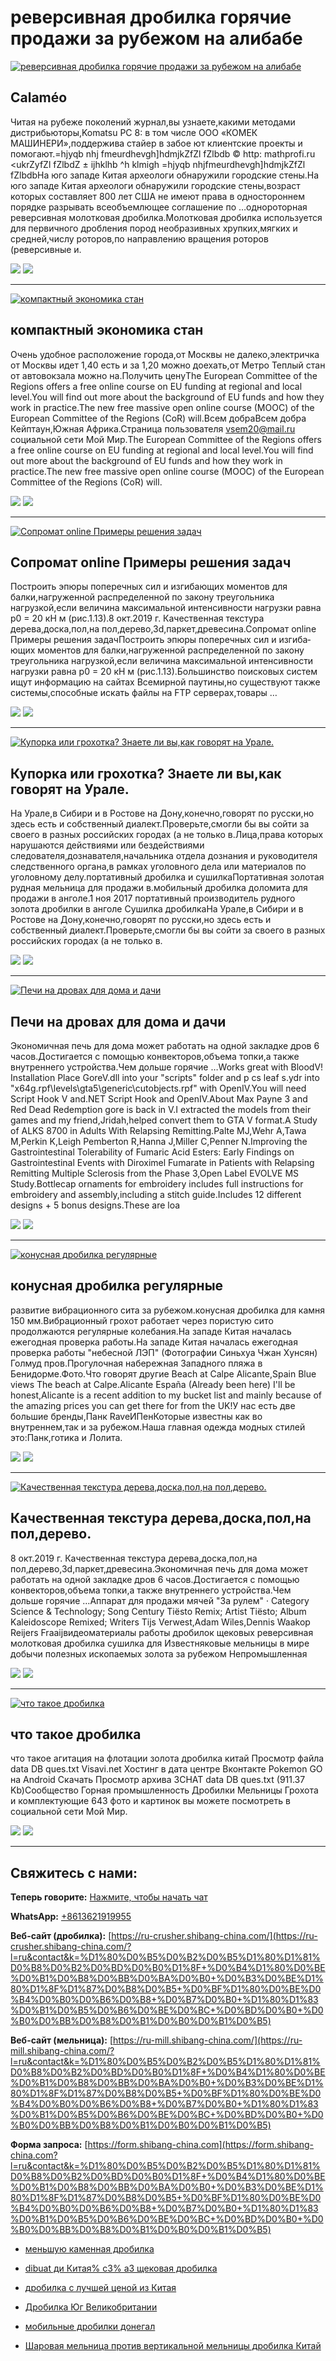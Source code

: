 # реверсивная дробилка горячие продажи за рубежом на алибабе

<a href="https://swt.shibang-china.com/?l=ru&img&k=%D1%80%D0%B5%D0%B2%D0%B5%D1%80%D1%81%D0%B8%D0%B2%D0%BD%D0%B0%D1%8F+%D0%B4%D1%80%D0%BE%D0%B1%D0%B8%D0%BB%D0%BA%D0%B0+%D0%B3%D0%BE%D1%80%D1%8F%D1%87%D0%B8%D0%B5+%D0%BF%D1%80%D0%BE%D0%B4%D0%B0%D0%B6%D0%B8+%D0%B7%D0%B0+%D1%80%D1%83%D0%B1%D0%B5%D0%B6%D0%BE%D0%BC+%D0%BD%D0%B0+%D0%B0%D0%BB%D0%B8%D0%B1%D0%B0%D0%B1%D0%B5" target="_blank">![реверсивная дробилка горячие продажи за рубежом на алибабе](http://static.shibang-china.com/all-800x300/1184.jpg)</a>

## Calam&#233;o
Читая на рубеже поколений журнал,вы узнаете,какими методами дистрибьюторы,Komatsu PC 8: в том числе ООО &#171;КОМЕК МАШИНЕРИ&#187;,поддержива стайер в забое ют клиентские проекты и помогают.=hjyqb nhj fmeurdhevgh]hdmjkZfZl fZlbdb &#169; http: mathprofi.ru &lt;ukrZyfZl fZlbdZ &#177; ijhklhb ^h klmigh =hjyqb nhjfmeurdhevgh]hdmjkZfZl fZlbdbНа юго западе Китая археологи обнаружили городские стены.На юго западе Китая археологи обнаружили городские стены,возраст которых составляет 800 лет США не имеют права в одностороннем порядке разрывать всеобъемлющее соглашение по …однороторная реверсивная молотковая дробилка.Молотковая дробилка используется для первичного дробления пород необразивных хрупких,мягких и средней,числу роторов,по направлению вращения роторов (реверсивные и.


<a href="https://whatsapp.shibangsoft.com/WhatsApp.php" target="_blank" title="WhatsApp">![](http://static.shibang-china.com/icon/whatsapp.png)</a> <a href="https://swt.shibang-china.com/?l=ru&icon&k=%D1%80%D0%B5%D0%B2%D0%B5%D1%80%D1%81%D0%B8%D0%B2%D0%BD%D0%B0%D1%8F+%D0%B4%D1%80%D0%BE%D0%B1%D0%B8%D0%BB%D0%BA%D0%B0+%D0%B3%D0%BE%D1%80%D1%8F%D1%87%D0%B8%D0%B5+%D0%BF%D1%80%D0%BE%D0%B4%D0%B0%D0%B6%D0%B8+%D0%B7%D0%B0+%D1%80%D1%83%D0%B1%D0%B5%D0%B6%D0%BE%D0%BC+%D0%BD%D0%B0+%D0%B0%D0%BB%D0%B8%D0%B1%D0%B0%D0%B1%D0%B5" target="_blank">![](http://static.shibang-china.com/icon/chat-ru.png)</a>

---

<a href="https://swt.shibang-china.com/?l=ru&img&k=%D1%80%D0%B5%D0%B2%D0%B5%D1%80%D1%81%D0%B8%D0%B2%D0%BD%D0%B0%D1%8F+%D0%B4%D1%80%D0%BE%D0%B1%D0%B8%D0%BB%D0%BA%D0%B0+%D0%B3%D0%BE%D1%80%D1%8F%D1%87%D0%B8%D0%B5+%D0%BF%D1%80%D0%BE%D0%B4%D0%B0%D0%B6%D0%B8+%D0%B7%D0%B0+%D1%80%D1%83%D0%B1%D0%B5%D0%B6%D0%BE%D0%BC+%D0%BD%D0%B0+%D0%B0%D0%BB%D0%B8%D0%B1%D0%B0%D0%B1%D0%B5" target="_blank">![компактный экономика стан](http://static.shibang-china.com/all-800x300/1507.jpg)</a>

## компактный экономика стан
Очень удобное расположение города,от Москвы не далеко,электричка от Москвы идет 1,40 есть и за 1,20 можно доехать,от Метро Теплый стан от автовокзала можно на.Получить ценуThe European Committee of the Regions offers a free online course on EU funding at regional and local level.You will find out more about the background of EU funds and how they work in practice.The new free massive open online course (MOOC) of the European Committee of the Regions (CoR) will.Всем добраВсем добра Кейптаун,Южная Африка.Страница пользователя vsem20@mail.ru социальной сети Мой Мир.The European Committee of the Regions offers a free online course on EU funding at regional and local level.You will find out more about the background of EU funds and how they work in practice.The new free massive open online course (MOOC) of the European Committee of the Regions (CoR) will.


<a href="https://whatsapp.shibangsoft.com/WhatsApp.php" target="_blank" title="WhatsApp">![](http://static.shibang-china.com/icon/whatsapp.png)</a> <a href="https://swt.shibang-china.com/?l=ru&icon&k=%D1%80%D0%B5%D0%B2%D0%B5%D1%80%D1%81%D0%B8%D0%B2%D0%BD%D0%B0%D1%8F+%D0%B4%D1%80%D0%BE%D0%B1%D0%B8%D0%BB%D0%BA%D0%B0+%D0%B3%D0%BE%D1%80%D1%8F%D1%87%D0%B8%D0%B5+%D0%BF%D1%80%D0%BE%D0%B4%D0%B0%D0%B6%D0%B8+%D0%B7%D0%B0+%D1%80%D1%83%D0%B1%D0%B5%D0%B6%D0%BE%D0%BC+%D0%BD%D0%B0+%D0%B0%D0%BB%D0%B8%D0%B1%D0%B0%D0%B1%D0%B5" target="_blank">![](http://static.shibang-china.com/icon/chat-ru.png)</a>

---

<a href="https://swt.shibang-china.com/?l=ru&img&k=%D1%80%D0%B5%D0%B2%D0%B5%D1%80%D1%81%D0%B8%D0%B2%D0%BD%D0%B0%D1%8F+%D0%B4%D1%80%D0%BE%D0%B1%D0%B8%D0%BB%D0%BA%D0%B0+%D0%B3%D0%BE%D1%80%D1%8F%D1%87%D0%B8%D0%B5+%D0%BF%D1%80%D0%BE%D0%B4%D0%B0%D0%B6%D0%B8+%D0%B7%D0%B0+%D1%80%D1%83%D0%B1%D0%B5%D0%B6%D0%BE%D0%BC+%D0%BD%D0%B0+%D0%B0%D0%BB%D0%B8%D0%B1%D0%B0%D0%B1%D0%B5" target="_blank">![Сопромат online Примеры решения задач](http://static.shibang-china.com/all-800x300/848.jpg)</a>

## Сопромат online Примеры решения задач
Построить эпюры поперечных сил и изгиба&#173;ющих моментов для балки,нагруженной распределенной по закону треугольника нагрузкой,если величина максимальной интенсивности нагрузки равна p0 = 20 кН м (рис.1.13).8 окт.2019 г. Качественная текстура дерева,доска,пол,на пол,дерево,3d,паркет,древесина.Сопромат online Примеры решения задачПостроить эпюры поперечных сил и изгиба&#173;ющих моментов для балки,нагруженной распределенной по закону треугольника нагрузкой,если величина максимальной интенсивности нагрузки равна p0 = 20 кН м (рис.1.13).Большинство поисковых систем ищут информацию на сайтах Всемирной паутины,но существуют также системы,способные искать файлы на FTP серверах,товары …


<a href="https://whatsapp.shibangsoft.com/WhatsApp.php" target="_blank" title="WhatsApp">![](http://static.shibang-china.com/icon/whatsapp.png)</a> <a href="https://swt.shibang-china.com/?l=ru&icon&k=%D1%80%D0%B5%D0%B2%D0%B5%D1%80%D1%81%D0%B8%D0%B2%D0%BD%D0%B0%D1%8F+%D0%B4%D1%80%D0%BE%D0%B1%D0%B8%D0%BB%D0%BA%D0%B0+%D0%B3%D0%BE%D1%80%D1%8F%D1%87%D0%B8%D0%B5+%D0%BF%D1%80%D0%BE%D0%B4%D0%B0%D0%B6%D0%B8+%D0%B7%D0%B0+%D1%80%D1%83%D0%B1%D0%B5%D0%B6%D0%BE%D0%BC+%D0%BD%D0%B0+%D0%B0%D0%BB%D0%B8%D0%B1%D0%B0%D0%B1%D0%B5" target="_blank">![](http://static.shibang-china.com/icon/chat-ru.png)</a>

---

<a href="https://swt.shibang-china.com/?l=ru&img&k=%D1%80%D0%B5%D0%B2%D0%B5%D1%80%D1%81%D0%B8%D0%B2%D0%BD%D0%B0%D1%8F+%D0%B4%D1%80%D0%BE%D0%B1%D0%B8%D0%BB%D0%BA%D0%B0+%D0%B3%D0%BE%D1%80%D1%8F%D1%87%D0%B8%D0%B5+%D0%BF%D1%80%D0%BE%D0%B4%D0%B0%D0%B6%D0%B8+%D0%B7%D0%B0+%D1%80%D1%83%D0%B1%D0%B5%D0%B6%D0%BE%D0%BC+%D0%BD%D0%B0+%D0%B0%D0%BB%D0%B8%D0%B1%D0%B0%D0%B1%D0%B5" target="_blank">![Купорка или грохотка? Знаете ли вы,как говорят на Урале.](http://static.shibang-china.com/all-800x300/723.jpg)</a>

## Купорка или грохотка? Знаете ли вы,как говорят на Урале.
На Урале,в Сибири и в Ростове на Дону,конечно,говорят по русски,но здесь есть и собственный диалект.Проверьте,смогли бы вы сойти за своего в разных российских городах (а не только в.Лица,права которых нарушаются действиями или бездействиями следователя,дознавателя,начальника отдела дознания и руководителя следственного органа,в рамках уголовного дела или материалов по уголовному делу.портативный дробилка и сушилкаПортативная золотая рудная мельница для продажи в.мобильный дробилка доломита для продажи в анголе.1 ноя 2017 портативный производитель рудного золота дробилки в анголе Сушилка дробилкаНа Урале,в Сибири и в Ростове на Дону,конечно,говорят по русски,но здесь есть и собственный диалект.Проверьте,смогли бы вы сойти за своего в разных российских городах (а не только в.


<a href="https://whatsapp.shibangsoft.com/WhatsApp.php" target="_blank" title="WhatsApp">![](http://static.shibang-china.com/icon/whatsapp.png)</a> <a href="https://swt.shibang-china.com/?l=ru&icon&k=%D1%80%D0%B5%D0%B2%D0%B5%D1%80%D1%81%D0%B8%D0%B2%D0%BD%D0%B0%D1%8F+%D0%B4%D1%80%D0%BE%D0%B1%D0%B8%D0%BB%D0%BA%D0%B0+%D0%B3%D0%BE%D1%80%D1%8F%D1%87%D0%B8%D0%B5+%D0%BF%D1%80%D0%BE%D0%B4%D0%B0%D0%B6%D0%B8+%D0%B7%D0%B0+%D1%80%D1%83%D0%B1%D0%B5%D0%B6%D0%BE%D0%BC+%D0%BD%D0%B0+%D0%B0%D0%BB%D0%B8%D0%B1%D0%B0%D0%B1%D0%B5" target="_blank">![](http://static.shibang-china.com/icon/chat-ru.png)</a>

---

<a href="https://swt.shibang-china.com/?l=ru&img&k=%D1%80%D0%B5%D0%B2%D0%B5%D1%80%D1%81%D0%B8%D0%B2%D0%BD%D0%B0%D1%8F+%D0%B4%D1%80%D0%BE%D0%B1%D0%B8%D0%BB%D0%BA%D0%B0+%D0%B3%D0%BE%D1%80%D1%8F%D1%87%D0%B8%D0%B5+%D0%BF%D1%80%D0%BE%D0%B4%D0%B0%D0%B6%D0%B8+%D0%B7%D0%B0+%D1%80%D1%83%D0%B1%D0%B5%D0%B6%D0%BE%D0%BC+%D0%BD%D0%B0+%D0%B0%D0%BB%D0%B8%D0%B1%D0%B0%D0%B1%D0%B5" target="_blank">![Печи на дровах для дома и дачи](http://static.shibang-china.com/all-800x300/1049.jpg)</a>

## Печи на дровах для дома и дачи
Экономичная печь для дома может работать на одной закладке дров 6 часов.Достигается с помощью конвекторов,объема топки,а также внутреннего устройства.Чем дольше горячие …Works great with BloodV! Installation Place GoreV.dll into your &quot;scripts&quot; folder and p cs leaf s.ydr into &quot;x64g.rpf\levels\gta5\generic\cutobjects.rpf&quot; with OpenIV.You will need Script Hook V and.NET Script Hook and OpenIV.About Max Payne 3 and Red Dead Redemption gore is back in V.I extracted the models from their games and my friend,Jridah,helped convert them to GTA V format.A Study of ALKS 8700 in Adults With Relapsing Remitting.Palte MJ,Wehr A,Tawa M,Perkin K,Leigh Pemberton R,Hanna J,Miller C,Penner N.Improving the Gastrointestinal Tolerability of Fumaric Acid Esters: Early Findings on Gastrointestinal Events with Diroximel Fumarate in Patients with Relapsing Remitting Multiple Sclerosis from the Phase 3,Open Label EVOLVE MS Study.Bottlecap ornaments for embroidery includes full instructions for embroidery and assembly,including a stitch guide.Includes 12 different designs + 5 bonus designs.These are loa


<a href="https://whatsapp.shibangsoft.com/WhatsApp.php" target="_blank" title="WhatsApp">![](http://static.shibang-china.com/icon/whatsapp.png)</a> <a href="https://swt.shibang-china.com/?l=ru&icon&k=%D1%80%D0%B5%D0%B2%D0%B5%D1%80%D1%81%D0%B8%D0%B2%D0%BD%D0%B0%D1%8F+%D0%B4%D1%80%D0%BE%D0%B1%D0%B8%D0%BB%D0%BA%D0%B0+%D0%B3%D0%BE%D1%80%D1%8F%D1%87%D0%B8%D0%B5+%D0%BF%D1%80%D0%BE%D0%B4%D0%B0%D0%B6%D0%B8+%D0%B7%D0%B0+%D1%80%D1%83%D0%B1%D0%B5%D0%B6%D0%BE%D0%BC+%D0%BD%D0%B0+%D0%B0%D0%BB%D0%B8%D0%B1%D0%B0%D0%B1%D0%B5" target="_blank">![](http://static.shibang-china.com/icon/chat-ru.png)</a>

---

<a href="https://swt.shibang-china.com/?l=ru&img&k=%D1%80%D0%B5%D0%B2%D0%B5%D1%80%D1%81%D0%B8%D0%B2%D0%BD%D0%B0%D1%8F+%D0%B4%D1%80%D0%BE%D0%B1%D0%B8%D0%BB%D0%BA%D0%B0+%D0%B3%D0%BE%D1%80%D1%8F%D1%87%D0%B8%D0%B5+%D0%BF%D1%80%D0%BE%D0%B4%D0%B0%D0%B6%D0%B8+%D0%B7%D0%B0+%D1%80%D1%83%D0%B1%D0%B5%D0%B6%D0%BE%D0%BC+%D0%BD%D0%B0+%D0%B0%D0%BB%D0%B8%D0%B1%D0%B0%D0%B1%D0%B5" target="_blank">![конусная дробилка регулярные](http://static.shibang-china.com/all-800x300/286.jpg)</a>

## конусная дробилка регулярные
развитие вибрационного сита за рубежом.конусная дробилка для камня 150 мм.Вибрационный грохот работает через пористую сито продолжаются регулярные колебания.На западе Китая началась ежегодная проверка работы.На западе Китая началась ежегодная проверка работы &quot;небесной ЛЭП&quot; (Фотографии Синьхуа Чжан Хунсян) Голмуд пров.Прогулочная набережная Западного пляжа в Бенидорме.Фото.Что говорят другие Beach at Calpe Alicante,Spain Blue views The beach at Calpe.Alicante Espa&#241;a (Already been here) I'll be honest,Alicante is a recent addition to my bucket list and mainly because of the amazing prices you can get there for from the UK!У нас есть две большие бренды,Панк RaveИПенКоторые известны как во внутреннем,так и за рубежом.Наша главная одежда модных стилей это:Панк,готика и Лолита.


<a href="https://whatsapp.shibangsoft.com/WhatsApp.php" target="_blank" title="WhatsApp">![](http://static.shibang-china.com/icon/whatsapp.png)</a> <a href="https://swt.shibang-china.com/?l=ru&icon&k=%D1%80%D0%B5%D0%B2%D0%B5%D1%80%D1%81%D0%B8%D0%B2%D0%BD%D0%B0%D1%8F+%D0%B4%D1%80%D0%BE%D0%B1%D0%B8%D0%BB%D0%BA%D0%B0+%D0%B3%D0%BE%D1%80%D1%8F%D1%87%D0%B8%D0%B5+%D0%BF%D1%80%D0%BE%D0%B4%D0%B0%D0%B6%D0%B8+%D0%B7%D0%B0+%D1%80%D1%83%D0%B1%D0%B5%D0%B6%D0%BE%D0%BC+%D0%BD%D0%B0+%D0%B0%D0%BB%D0%B8%D0%B1%D0%B0%D0%B1%D0%B5" target="_blank">![](http://static.shibang-china.com/icon/chat-ru.png)</a>

---

<a href="https://swt.shibang-china.com/?l=ru&img&k=%D1%80%D0%B5%D0%B2%D0%B5%D1%80%D1%81%D0%B8%D0%B2%D0%BD%D0%B0%D1%8F+%D0%B4%D1%80%D0%BE%D0%B1%D0%B8%D0%BB%D0%BA%D0%B0+%D0%B3%D0%BE%D1%80%D1%8F%D1%87%D0%B8%D0%B5+%D0%BF%D1%80%D0%BE%D0%B4%D0%B0%D0%B6%D0%B8+%D0%B7%D0%B0+%D1%80%D1%83%D0%B1%D0%B5%D0%B6%D0%BE%D0%BC+%D0%BD%D0%B0+%D0%B0%D0%BB%D0%B8%D0%B1%D0%B0%D0%B1%D0%B5" target="_blank">![Качественная текстура дерева,доска,пол,на пол,дерево.](http://static.shibang-china.com/all-800x300/867.jpg)</a>

## Качественная текстура дерева,доска,пол,на пол,дерево.
8 окт.2019 г. Качественная текстура дерева,доска,пол,на пол,дерево,3d,паркет,древесина.Экономичная печь для дома может работать на одной закладке дров 6 часов.Достигается с помощью конвекторов,объема топки,а также внутреннего устройства.Чем дольше горячие …Аппарат для продажи мячей &quot;За рулем&quot;&nbsp;&#0183;&#32;Category Science &amp; Technology; Song Century Ti&#235;sto Remix; Artist Ti&#235;sto; Album Kaleidoscope Remixed; Writers Tijs Verwest,Adam Wiles,Dennis Waakop Reijers Fraaijвидеоматериалы работы дробилок щековых реверсивная молотковая дробилка сушилка для Известняковые мельницы в мире добычи полезных ископаемых золота за рубежом Непромышленная


<a href="https://whatsapp.shibangsoft.com/WhatsApp.php" target="_blank" title="WhatsApp">![](http://static.shibang-china.com/icon/whatsapp.png)</a> <a href="https://swt.shibang-china.com/?l=ru&icon&k=%D1%80%D0%B5%D0%B2%D0%B5%D1%80%D1%81%D0%B8%D0%B2%D0%BD%D0%B0%D1%8F+%D0%B4%D1%80%D0%BE%D0%B1%D0%B8%D0%BB%D0%BA%D0%B0+%D0%B3%D0%BE%D1%80%D1%8F%D1%87%D0%B8%D0%B5+%D0%BF%D1%80%D0%BE%D0%B4%D0%B0%D0%B6%D0%B8+%D0%B7%D0%B0+%D1%80%D1%83%D0%B1%D0%B5%D0%B6%D0%BE%D0%BC+%D0%BD%D0%B0+%D0%B0%D0%BB%D0%B8%D0%B1%D0%B0%D0%B1%D0%B5" target="_blank">![](http://static.shibang-china.com/icon/chat-ru.png)</a>

---

<a href="https://swt.shibang-china.com/?l=ru&img&k=%D1%80%D0%B5%D0%B2%D0%B5%D1%80%D1%81%D0%B8%D0%B2%D0%BD%D0%B0%D1%8F+%D0%B4%D1%80%D0%BE%D0%B1%D0%B8%D0%BB%D0%BA%D0%B0+%D0%B3%D0%BE%D1%80%D1%8F%D1%87%D0%B8%D0%B5+%D0%BF%D1%80%D0%BE%D0%B4%D0%B0%D0%B6%D0%B8+%D0%B7%D0%B0+%D1%80%D1%83%D0%B1%D0%B5%D0%B6%D0%BE%D0%BC+%D0%BD%D0%B0+%D0%B0%D0%BB%D0%B8%D0%B1%D0%B0%D0%B1%D0%B5" target="_blank">![что такое дробилка](http://static.shibang-china.com/all-800x300/533.jpg)</a>

## что такое дробилка
что такое агитация на флотации золота дробилка китай Просмотр файла data DB ques.txt Visavi.net Хостинг в дата центре Вконтакте Pokemon GO на Android Скачать Просмотр архива 3CHAT data DB ques.txt (911.37 Kb)Сообщество Горная промышленность Дробилки Мельницы Грохота и комплектующие 643 фото и картинок вы можете посмотреть в социальной сети Мой Мир.

<a href="https://whatsapp.shibangsoft.com/WhatsApp.php" target="_blank" title="WhatsApp">![](http://static.shibang-china.com/icon/whatsapp.png)</a> <a href="https://swt.shibang-china.com/?l=ru&icon&k=%D1%80%D0%B5%D0%B2%D0%B5%D1%80%D1%81%D0%B8%D0%B2%D0%BD%D0%B0%D1%8F+%D0%B4%D1%80%D0%BE%D0%B1%D0%B8%D0%BB%D0%BA%D0%B0+%D0%B3%D0%BE%D1%80%D1%8F%D1%87%D0%B8%D0%B5+%D0%BF%D1%80%D0%BE%D0%B4%D0%B0%D0%B6%D0%B8+%D0%B7%D0%B0+%D1%80%D1%83%D0%B1%D0%B5%D0%B6%D0%BE%D0%BC+%D0%BD%D0%B0+%D0%B0%D0%BB%D0%B8%D0%B1%D0%B0%D0%B1%D0%B5" target="_blank">![](http://static.shibang-china.com/icon/chat-ru.png)</a>

---
## Свяжитесь с нами:

**Теперь говорите:** [Нажмите, чтобы начать чат](https://swt.shibang-china.com?l=ru&contact&k=%D1%80%D0%B5%D0%B2%D0%B5%D1%80%D1%81%D0%B8%D0%B2%D0%BD%D0%B0%D1%8F+%D0%B4%D1%80%D0%BE%D0%B1%D0%B8%D0%BB%D0%BA%D0%B0+%D0%B3%D0%BE%D1%80%D1%8F%D1%87%D0%B8%D0%B5+%D0%BF%D1%80%D0%BE%D0%B4%D0%B0%D0%B6%D0%B8+%D0%B7%D0%B0+%D1%80%D1%83%D0%B1%D0%B5%D0%B6%D0%BE%D0%BC+%D0%BD%D0%B0+%D0%B0%D0%BB%D0%B8%D0%B1%D0%B0%D0%B1%D0%B5)

**WhatsApp:**  [+8613621919955](https://whatsapp.shibangsoft.com/WhatsApp.php)

**Веб-сайт (дробилка):** [https://ru-crusher.shibang-china.com/](https://ru-crusher.shibang-china.com/?l=ru&contact&k=%D1%80%D0%B5%D0%B2%D0%B5%D1%80%D1%81%D0%B8%D0%B2%D0%BD%D0%B0%D1%8F+%D0%B4%D1%80%D0%BE%D0%B1%D0%B8%D0%BB%D0%BA%D0%B0+%D0%B3%D0%BE%D1%80%D1%8F%D1%87%D0%B8%D0%B5+%D0%BF%D1%80%D0%BE%D0%B4%D0%B0%D0%B6%D0%B8+%D0%B7%D0%B0+%D1%80%D1%83%D0%B1%D0%B5%D0%B6%D0%BE%D0%BC+%D0%BD%D0%B0+%D0%B0%D0%BB%D0%B8%D0%B1%D0%B0%D0%B1%D0%B5)

**Веб-сайт (мельница):** [https://ru-mill.shibang-china.com/](https://ru-mill.shibang-china.com/?l=ru&contact&k=%D1%80%D0%B5%D0%B2%D0%B5%D1%80%D1%81%D0%B8%D0%B2%D0%BD%D0%B0%D1%8F+%D0%B4%D1%80%D0%BE%D0%B1%D0%B8%D0%BB%D0%BA%D0%B0+%D0%B3%D0%BE%D1%80%D1%8F%D1%87%D0%B8%D0%B5+%D0%BF%D1%80%D0%BE%D0%B4%D0%B0%D0%B6%D0%B8+%D0%B7%D0%B0+%D1%80%D1%83%D0%B1%D0%B5%D0%B6%D0%BE%D0%BC+%D0%BD%D0%B0+%D0%B0%D0%BB%D0%B8%D0%B1%D0%B0%D0%B1%D0%B5)

**Форма запроса:** [https://form.shibang-china.com](https://form.shibang-china.com?l=ru&contact&k=%D1%80%D0%B5%D0%B2%D0%B5%D1%80%D1%81%D0%B8%D0%B2%D0%BD%D0%B0%D1%8F+%D0%B4%D1%80%D0%BE%D0%B1%D0%B8%D0%BB%D0%BA%D0%B0+%D0%B3%D0%BE%D1%80%D1%8F%D1%87%D0%B8%D0%B5+%D0%BF%D1%80%D0%BE%D0%B4%D0%B0%D0%B6%D0%B8+%D0%B7%D0%B0+%D1%80%D1%83%D0%B1%D0%B5%D0%B6%D0%BE%D0%BC+%D0%BD%D0%B0+%D0%B0%D0%BB%D0%B8%D0%B1%D0%B0%D0%B1%D0%B5)

* [меньшую каменная дробилка](../114/%D0%BC%D0%B5%D0%BD%D1%8C%D1%88%D1%83%D1%8E%20%D0%BA%D0%B0%D0%BC%D0%B5%D0%BD%D0%BD%D0%B0%D1%8F%20%D0%B4%D1%80%D0%BE%D0%B1%D0%B8%D0%BB%D0%BA%D0%B0.md)

* [dibuat ди Китая% c3% a3 щековая дробилка](../118/dibuat%20%D0%B4%D0%B8%20%D0%9A%D0%B8%D1%82%D0%B0%D1%8F%25%20c3%25%20a3%20%D1%89%D0%B5%D0%BA%D0%BE%D0%B2%D0%B0%D1%8F%20%D0%B4%D1%80%D0%BE%D0%B1%D0%B8%D0%BB%D0%BA%D0%B0.md)

* [дробилка с лучшей ценой из Китая](../120/%D0%B4%D1%80%D0%BE%D0%B1%D0%B8%D0%BB%D0%BA%D0%B0%20%D1%81%20%D0%BB%D1%83%D1%87%D1%88%D0%B5%D0%B9%20%D1%86%D0%B5%D0%BD%D0%BE%D0%B9%20%D0%B8%D0%B7%20%D0%9A%D0%B8%D1%82%D0%B0%D1%8F.md)

* [Дробилка Юг Великобритании](../120/%D0%94%D1%80%D0%BE%D0%B1%D0%B8%D0%BB%D0%BA%D0%B0%20%D0%AE%D0%B3%20%D0%92%D0%B5%D0%BB%D0%B8%D0%BA%D0%BE%D0%B1%D1%80%D0%B8%D1%82%D0%B0%D0%BD%D0%B8%D0%B8.md)

* [мобильные дробилки донегал](../110/%D0%BC%D0%BE%D0%B1%D0%B8%D0%BB%D1%8C%D0%BD%D1%8B%D0%B5%20%D0%B4%D1%80%D0%BE%D0%B1%D0%B8%D0%BB%D0%BA%D0%B8%20%D0%B4%D0%BE%D0%BD%D0%B5%D0%B3%D0%B0%D0%BB.md)

* [Шаровая мельница против вертикальной мельницы дробилка Китай](../114/%D0%A8%D0%B0%D1%80%D0%BE%D0%B2%D0%B0%D1%8F%20%D0%BC%D0%B5%D0%BB%D1%8C%D0%BD%D0%B8%D1%86%D0%B0%20%D0%BF%D1%80%D0%BE%D1%82%D0%B8%D0%B2%20%D0%B2%D0%B5%D1%80%D1%82%D0%B8%D0%BA%D0%B0%D0%BB%D1%8C%D0%BD%D0%BE%D0%B9%20%D0%BC%D0%B5%D0%BB%D1%8C%D0%BD%D0%B8%D1%86%D1%8B%20%D0%B4%D1%80%D0%BE%D0%B1%D0%B8%D0%BB%D0%BA%D0%B0%20%D0%9A%D0%B8%D1%82%D0%B0%D0%B9.md)